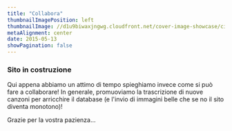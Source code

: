 ```yaml
---
title: "Collabora"
thumbnailImagePosition: left
thumbnailImage: //d1u9biwaxjngwg.cloudfront.net/cover-image-showcase/city-750.jpg
metaAlignment: center
date: 2015-05-13
showPagination: false
---
```

### Sito in costruzione
Qui appena abbiamo un attimo di tempo spieghiamo invece come si può fare a collaborare! In generale, promuoviamo la trascrizione di nuove canzoni per arricchire il database (e l'invio di immagini belle che se no il sito diventa monotono)!

Grazie per la vostra pazienza...
